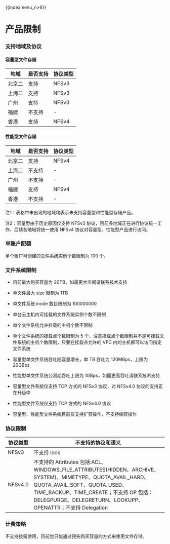 {{indexmenu_n>6}}

# 产品限制

### 支持地域及协议

#### 容量型文件存储

|地域	 |是否支持	 |协议类型	 |
|------------ |------------ |------------|
|北京二	 |支持	 |NFSv3	 |
|上海二	 |支持	 |NFSv3	 |
|广州	 |支持	 |NFSv3	 |
|福建	 |不支持	 |-	 |
|香港	 |支持	 |NFSv4	 |

#### 性能型文件存储

|地域	  |是否支持	 |协议类型 |
|------------ |------------|------------|
|北京二	|支持	 |NFSv4 |
|上海二	|不支持	 |- |
|广州	 |不支持	 |- |
|福建	|支持	 |NFSv4 |
|香港	|不支持	 |- |


注1：表格中未出现的地域均表示未支持容量型和性能型存储产品。

注2：容量型由于历史原因仅支持 NFSv3 协议，目前多地域正在进行协议统一工作，后续各地域将统一使用 NFSv4 协议对容量型、性能型产品进行访问。

           

### 单账户配额
单个账户可创建的文件系统实例个数限制为 100 个。

### 文件系统限制
  * 目前最大购买容量为 20TB，如需更大空间请联系技术支持
  
  * 单文件最大 size 限制为 1TB
  
  * 单文件系统 inode 数目限制为 100000000
  
  * 单台云主机内可挂载的文件系统实例个数不限制
  
  * 单个文件系统允许挂载的主机个数不限制
  
  * 单个文件系统的挂载点个数限制为 5 个，注意挂载点个数限制并不是可挂载文件系统的主机个数限制，只要在挂载点允许的 VPC 内的主机都可以访问指定文件系统
  
  * 容量型单文件系统吞吐随容量增长，单 TB 吞吐为 120MBps，上限为 20GBps
  
  * 性能型单文件系统公测期吞吐上限为 1GBps，如需更高吞吐请联系技术支持
  
  * 容量型文件系统仅支持 TCP 方式的 NFSv3 协议，对 NFSv4.0 协议的支持正在升级中
  
  * 性能型文件系统仅支持 TCP 方式的 NFSv4.0 协议
  
  * 容量型、性能型文件系统目前仅支持扩容操作，不支持缩容操作

### 协议限制
|协议类型      |不支持的协议和语义 |
|------------ |------------ |
|NFSv3        |不支持 lock|
|NFSv4.0	   |不支持的 Attributes 包括:ACL、WINDOWS\_FILE\_ATTRIBUTES(HIDDEN、ARCHIVE、SYSTEM)、MIMETYPE、QUOTA\_AVAIL\_HARD、 QUOTA\_AVAIL\_SOFT、QUOTA\_USED、TIME\_BACKUP、TIME\_CREATE；不支持 OP 包括：DELEGPURGE、DELEGRETURN、LOOKUPP、OPENATTR；不支持 Delegation|

### 计费策略
不支持按需使用，目前您只能通过预先购买容量的方式来使用文件存储。
